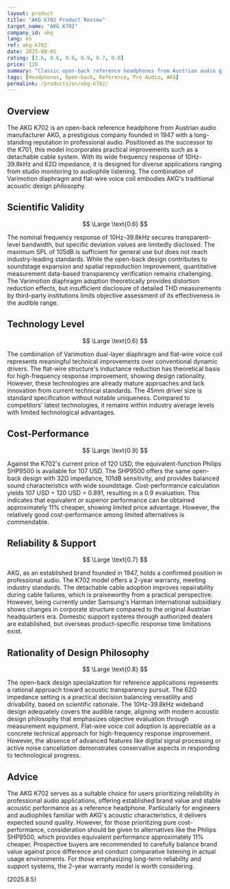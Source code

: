```yaml
---
layout: product
title: "AKG K702 Product Review"
target_name: "AKG K702"
company_id: akg
lang: en
ref: akg-k702
date: 2025-08-05
rating: [3.6, 0.6, 0.6, 0.9, 0.7, 0.8]
price: 120
summary: "Classic open-back reference headphones from Austrian audio giant AKG. Features traditional design with Varimotion diaphragm and flat-wire voice coil, but cost-performance advantage is limited in today's market where equivalent-performance competitors are available at lower prices."
tags: [Headphones, Open-back, Reference, Pro Audio, AKG]
permalink: /products/en/akg-k702/
---
```


## Overview

The AKG K702 is an open-back reference headphone from Austrian audio manufacturer AKG, a prestigious company founded in 1947 with a long-standing reputation in professional audio. Positioned as the successor to the K701, this model incorporates practical improvements such as a detachable cable system. With its wide frequency response of 10Hz-39.8kHz and 62Ω impedance, it is designed for diverse applications ranging from studio monitoring to audiophile listening. The combination of Varimotion diaphragm and flat-wire voice coil embodies AKG's traditional acoustic design philosophy.

## Scientific Validity

$$ \Large \text{0.6} $$

The nominal frequency response of 10Hz-39.8kHz secures transparent-level bandwidth, but specific deviation values are limitedly disclosed. The maximum SPL of 105dB is sufficient for general use but does not reach industry-leading standards. While the open-back design contributes to soundstage expansion and spatial reproduction improvement, quantitative measurement data-based transparency verification remains challenging. The Varimotion diaphragm adoption theoretically provides distortion reduction effects, but insufficient disclosure of detailed THD measurements by third-party institutions limits objective assessment of its effectiveness in the audible range.

## Technology Level

$$ \Large \text{0.6} $$

The combination of Varimotion dual-layer diaphragm and flat-wire voice coil represents meaningful technical improvements over conventional dynamic drivers. The flat-wire structure's inductance reduction has theoretical basis for high-frequency response improvement, showing design rationality. However, these technologies are already mature approaches and lack innovation from current technical standards. The 45mm driver size is standard specification without notable uniqueness. Compared to competitors' latest technologies, it remains within industry average levels with limited technological advantages.

## Cost-Performance

$$ \Large \text{0.9} $$

Against the K702's current price of 120 USD, the equivalent-function Philips SHP9500 is available for 107 USD. The SHP9500 offers the same open-back design with 32Ω impedance, 101dB sensitivity, and provides balanced sound characteristics with wide soundstage. Cost-performance calculation yields 107 USD ÷ 120 USD = 0.891, resulting in a 0.9 evaluation. This indicates that equivalent or superior performance can be obtained approximately 11% cheaper, showing limited price advantage. However, the relatively good cost-performance among limited alternatives is commendable.

## Reliability & Support

$$ \Large \text{0.7} $$

AKG, as an established brand founded in 1947, holds a confirmed position in professional audio. The K702 model offers a 2-year warranty, meeting industry standards. The detachable cable adoption improves repairability during cable failures, which is praiseworthy from a practical perspective. However, being currently under Samsung's Harman International subsidiary shows changes in corporate structure compared to the original Austrian headquarters era. Domestic support systems through authorized dealers are established, but overseas product-specific response time limitations exist.

## Rationality of Design Philosophy

$$ \Large \text{0.8} $$

The open-back design specialization for reference applications represents a rational approach toward acoustic transparency pursuit. The 62Ω impedance setting is a practical decision balancing versatility and drivability, based on scientific rationale. The 10Hz-39.8kHz wideband design adequately covers the audible range, aligning with modern acoustic design philosophy that emphasizes objective evaluation through measurement equipment. Flat-wire voice coil adoption is appreciable as a concrete technical approach for high-frequency response improvement. However, the absence of advanced features like digital signal processing or active noise cancellation demonstrates conservative aspects in responding to technological progress.

## Advice

The AKG K702 serves as a suitable choice for users prioritizing reliability in professional audio applications, offering established brand value and stable acoustic performance as a reference headphone. Particularly for engineers and audiophiles familiar with AKG's acoustic characteristics, it delivers expected sound quality. However, for those prioritizing pure cost-performance, consideration should be given to alternatives like the Philips SHP9500, which provides equivalent performance approximately 11% cheaper. Prospective buyers are recommended to carefully balance brand value against price difference and conduct comparative listening in actual usage environments. For those emphasizing long-term reliability and support systems, the 2-year warranty model is worth considering.

(2025.8.5)
